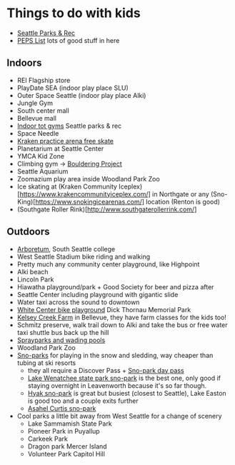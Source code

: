 # Things to do with kids

- [Seattle Parks & Rec](https://www.seattle.gov/parks)
- [PEPS List](https://www.peps.org/ParentResources/by-topic/activities/seattle-activities) lots of good stuff in here

## Indoors

- REI Flagship store
- PlayDate SEA (indoor play place SLU)
- Outer Space Seattle (indoor play place Alki)
- Jungle Gym
- South center mall
- Bellevue mall
- [Indoor tot gyms](https://www.seattle.gov/parks/find/toddler-indoor-play-areas) Seattle parks & rec
- Space Needle
- [Kraken practice arena free skate](https://www.krakencommunityiceplex.com/public-skating/)
- Planetarium at Seattle Center
- YMCA Kid Zone
- Climbing gym -> [Bouldering Project](https://boulderingproject.com/location/poplar/)
- Seattle Aquarium
- Zoomazium play area inside Woodland Park Zoo
- Ice skating at (Kraken Community Iceplex)[https://www.krakencommunityiceplex.com/] in Northgate or any (Sno-King)[https://www.snokingicearenas.com/] location (Renton is good)
- (Southgate Roller Rink)[http://www.southgaterollerrink.com/]

## Outdoors

- [Arboretum](https://www.sscarboretum.org/plan-your-trip), South Seattle college
- West Seattle Stadium bike riding and walking
- Pretty much any community center playground, like Highpoint
- Alki beach
- Lincoln Park
- Hiawatha playground/park + Good Society for beer and pizza after
- Seattle Center including playground with gigantic slide
- Water taxi across the sound to downtown
- [White Center bike playground](https://kingcountyparks.org/2016/10/03/bike-playground-dick-thurnau-memorial-park/) Dick Thornau Memorial Park
- [Kelsey Creek Farm](https://bellevuewa.gov/city-government/departments/parks/community-centers/kelsey-creek-farm) in Bellevue, they have farm classes for the kids too!
- Schmitz preserve, walk trail down to Alki and take the bus or free water taxi shuttle bus back up the hill
- [Sprayparks and wading pools](https://seattle.gov/parks/recreation/outdoor-water-recreation/sprayparks-and-wading-pools)
- Woodland Park Zoo
- [Sno-parks](https://www.parks.wa.gov/647/Snow-Play-Sno-Parks) for playing in the snow and sledding, way cheaper than tubing at ski resorts
  - they all require a Discover Pass + [Sno-park day pass](https://epermits.parks.wa.gov/Store/SNO/SnoChoice.aspx)
  - [Lake Wenatchee state park sno-park](https://parks.wa.gov/find-sno-parks/lake-wenatchee-sno-park) is the best one, only good if staying overnight in Leavenworth because it's so far though.
  - [Hyak sno-park](https://parks.wa.gov/find-sno-parks/hyak-sno-park) is great but busiest (closest to Seattle), Lake Easton is good too and a couple exits further
  - [Asahel Curtis sno-park](https://www.wta.org/go-hiking/hikes/asahel-curtis-sno-park)
- Cool parks a little bit away from West Seattle for a change of scenery
  - Lake Sammamish State Park
  - Pioneer Park in Puyallup
  - Carkeek Park
  - Dragon park Mercer Island
  - Volunteer Park Capitol Hill
